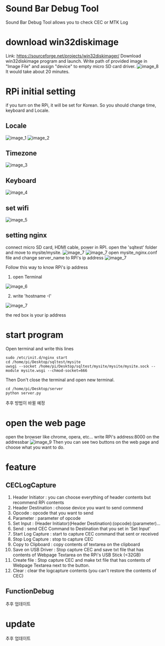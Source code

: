 
Sound Bar Debug Tool
====================
Sound Bar Debug Tool allows you to check CEC or MTK Log 

# download win32diskimage
Link: https://sourceforge.net/projects/win32diskimager/
Download win32diskimage program and launch.
Write path of provided image in "Image File" and assign "device" to empty micro SD card driver. 
![image_8](./image/8.jpeg)
It would take about 20 minutes.

# RPi initial setting
if you turn on the RPi, it will be set for Korean. So you should change time, keyboard and Locale.
## Locale
![image_1](./image/1.jpeg)
![image_2](./image/2.jpeg)

## Timezone
![image_3](./image/3.jpeg)

## Keyboard
![image_4](./image/4.jpeg)

## set wifi
![image_5](./image/5.jpeg)


## setting nginx
connect micro SD card, HDMI cable, power in RPI.
open the 'sqltest' folder and move to mysite/mysite.
![image_7](./image/10.png)
![image_7](./image/11.png)
open mysite_nginx.conf file and change server_name to RPi's ip address
![image_7](./image/12.png)

Follow this way to know RPi's ip address
1. open Terminal

![image_6](./image/6.png)

2. write 'hostname -I'

![image_7](./image/7.png)

the red box is your ip address

# start program 
Open terminal and write this lines

	sudo /etc/init.d/nginx start
	cd /home/pi/Desktop/sqltest/mysite 
	uwsgi --socket /home/pi/Desktop/sqltest/mysite/mysite/mysite.sock --module mysite.wsgi --chmod-socket=666

Then Don't close the terminal and open new terminal.

	cd /home/pi/Desktop/server
	python server.py
추후 방법이 바뀔 예정

# open the web page
open the browser like chrome, opera, etc...
write RPi's address:8000 on the addressbar
![image_9](./image/9.jpeg)
Then you can see two buttons on the web page and choose what you want to do.

# feature

## CECLogCapture
1. Header Initiator : you can choose everything of header contents but recommend RPi contents
2. Header Destination : choose device you want to send commend
3. Opcode : opcode that you want to send
4. Parameter : parameter of opcode
5. Set Input : (Header Initiator)(Header Destination):(opcode):(parameter)...
6. Send : send CEC Command to Destination that you set in 'Set Input'
7. Start Log Capture : start to capture CEC command that sent or received 
8. Stop Log Capture : stop to capture CEC
9. Copy to Clipboard : copy contents of textarea on the clipboard
10. Save on USB Driver : Stop capture CEC and save txt file that has contents of Webpage Textarea on the RPi's USB Stick (<32GB)
11. Create file : Stop capture CEC and make txt file that has contents of Webpage Textarea next to the button.
12. Clear : clear the logcapture contents (you can't restore the contents of CEC)
## FunctionDebug
추후 업데이트
# update
추후 업데이트
